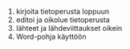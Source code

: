 1. kirjoita tietoperusta loppuun
2. editoi ja oikolue tietoperusta
3. lähteet ja lähdeviittaukset oikein
4. Word-pohja käyttöön
